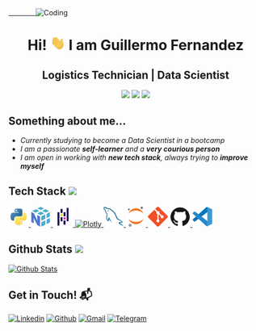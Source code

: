 <!-- Image -->
<img alt="Coding" src="https://user-images.githubusercontent.com/110403753/196526729-72e5196b-7b20-4d63-8c9e-ce78010e159a.gif" align="right" width="450px">

<!-- Greeting --> <hr>
<h1 align="center"> Hi! <img src="https://raw.githubusercontent.com/ABSphreak/ABSphreak/master/gifs/Hi.gif" width="30px"> I am Guillermo Fernandez </h1>

<h2 align="center"> Logistics Technician | Data Scientist </h2>

<!-- Your badges -->
<p align="center">
  <img src="https://img.shields.io/badge/Age-35-brightgreen" />
  <img src="https://img.shields.io/badge/Lives-Argentina-brightgreen" />
  <img src="https://img.shields.io/badge/Languages-Spanish%20%26%20English-brightgreen" />
</p>

## Something about me...
  
* <em>Currently studying to become a Data Scientist in a bootcamp 
* I am a passionate <b>self-learner</b> and a <b>very courious person</b>
* I am open in working with <b>new tech stack</b>, always trying to <b>improve myself</b></em>

## Tech Stack <img src = "https://media2.giphy.com/media/QssGEmpkyEOhBCb7e1/giphy.gif?cid=ecf05e47a0n3gi1bfqntqmob8g9aid1oyj2wr3ds3mg700bl&rid=giphy.gif" width = 40px> 

<p align="left">
      <a href="https://www.python.org" target="_blank"> <img alt="Python" src="https://raw.githubusercontent.com/devicons/devicon/master/icons/python/python-original.svg" alt="python" width="40" height="40"/> </a> 
      <a href="https://numpy.org/" target="_blank"> <img alt="Numpy" src="https://github.com/devicons/devicon/blob/master/icons/numpy/numpy-original.svg" alt="Numpy" width="40" height="40"/> </a>
      <a href="https://pandas.pydata.org/" target="_blank"> <img alt="Pandas" src="https://github.com/devicons/devicon/blob/master/icons/pandas/pandas-original.svg" alt="Pandas" width="40" height="40"/> </a>
      <a href="https://plotly.com/" target="_blank"> <img alt="Plotly" src="https://img.shields.io/badge/Plotly-239120?style=for-the-badge&logo=plotly&logoColor=white"> </a>
      <a href="https://www.mysql.com/" target="_blank"> <img alt="MySQL" src="https://github.com/devicons/devicon/blob/master/icons/mysql/mysql-original.svg" alt="MySQL" width="40" height="40"/> </a>
      <a href="https://jupyter.org/" target="_blank"> <img alt="Jupyter" src="https://github.com/devicons/devicon/blob/master/icons/jupyter/jupyter-original.svg" alt="Jupyter" width="40" height="40"/> </a>
      <a href="https://git-scm.com/" target="_blank"> <img alt="git" src="https://github.com/devicons/devicon/blob/master/icons/git/git-original.svg" alt="git" width="40" height="40"/> </a>
      <a href="https://github.com/" target="_blank"> <img alt="github" src="https://github.com/devicons/devicon/blob/master/icons/github/github-original.svg" alt="github" width="40" height="40"/> </a>
      <a href="https://code.visualstudio.com/" target="_blank"> <img alt="VSC" src="https://github.com/devicons/devicon/blob/master/icons/vscode/vscode-original.svg" alt="VSC" width="40" height="40"/> </a>
</p>

## Github Stats <img src = "https://i.pinimg.com/originals/65/c4/f4/65c4f452571be1261e9c623f7da488ac.gif" width = 40px>

<p align="left">
    <a href="https://github.com/fernandezguille/github-readme-stats"><img alt="Github Stats" src="https://github-readme-stats.vercel.app/api?username=fernandezguille&show_icons=true&count_private=true&theme=tokyonight" height="192px"/></a>
</p>

## Get in Touch! 📬

<p align="left">
  <a href="https://linkedin.com/in/fernandezguille"><img alt="Linkedin" title="Coming soon..." src="https://img.shields.io/badge/LinkedIn-0077B5?style=for-the-badge&logo=linkedin&logoColor=white"></a>
  <a href="https://github.com/Fernandezguille"><img alt="Github" title="Guillermo Fernandez Github" src="https://img.shields.io/badge/GitHub-100000?style=for-the-badge&logo=github&logoColor=white"></a>
  <a href="mailto:fernandez.caruso.g@gmail.com"><img alt="Gmail" title="Guillermo Fernandez Gmail" src="https://img.shields.io/badge/Gmail-D14836?style=for-the-badge&logo=gmail&logoColor=white"></a>
  <a href="https://t.me/guilleyeuge"><img alt="Telegram" title="Guillermo Fernandez Telegram" src="https://img.shields.io/badge/Telegram-2CA5E0?style=for-the-badge&logo=telegram&logoColor=white"></a> 
</p>
